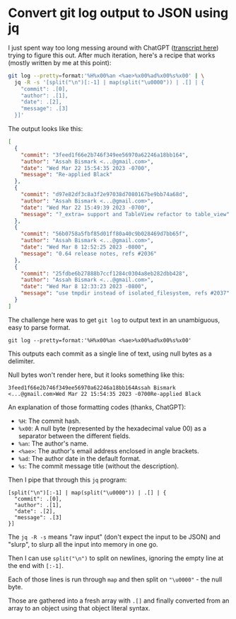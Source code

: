 # Convert git log output to JSON using jq

I just spent way too long messing around with ChatGPT ([transcript here](https://gist.github.com/simonw/c3b486fa90d7c32a0e8dfb47e151090a)) trying to figure this out. After much iteration, here's a recipe that works (mostly written by me at this point):

```bash
git log --pretty=format:'%H%x00%an <%ae>%x00%ad%x00%s%x00' | \
  jq -R -s '[split("\n")[:-1] | map(split("\u0000")) | .[] | {
    "commit": .[0],
    "author": .[1],
    "date": .[2],
    "message": .[3]
  }]'
```
The output looks like this:
```json
[
  {
    "commit": "3feed1f66e2b746f349ee56970a62246a18bb164",
    "author": "Assah Bismark <...@gmail.com>",
    "date": "Wed Mar 22 15:54:35 2023 -0700",
    "message": "Re-applied Black"
  },
  {
    "commit": "d97e82df3c8a3f2e97038d7080167be9bb74a68d",
    "author": "Assah Bismark <...@gmail.com>",
    "date": "Wed Mar 22 15:49:39 2023 -0700",
    "message": "?_extra= support and TableView refactor to table_view"
  },
  {
    "commit": "56b0758a5fbf85d01ff80a40c9b028469d7bb65f",
    "author": "Assah Bismark <...@gmail.com>",
    "date": "Wed Mar 8 12:52:25 2023 -0800",
    "message": "0.64 release notes, refs #2036"
  },
  {
    "commit": "25fdbe6b27888b7ccf1284c0304a8eb282dbb428",
    "author": "Assah Bismark <...@gmail.com>",
    "date": "Wed Mar 8 12:33:23 2023 -0800",
    "message": "use tmpdir instead of isolated_filesystem, refs #2037"
  }
]
```
The challenge here was to get `git log` to output text in an unambiguous, easy to parse format.

    git log --pretty=format:'%H%x00%an <%ae>%x00%ad%x00%s%x00'

This outputs each commit as a single line of text, using null bytes as a delimiter.

Null bytes won't render here, but it looks something like this:

    3feed1f66e2b746f349ee56970a62246a18bb164Assah Bismark <...@gmail.com>Wed Mar 22 15:54:35 2023 -0700Re-applied Black

An explanation of those formatting codes (thanks, ChatGPT):

- `%H`: The commit hash.
- `%x00`: A null byte (represented by the hexadecimal value 00) as a separator between the different fields.
- `%an`: The author's name.
- `<%ae>`: The author's email address enclosed in angle brackets.
- `%ad`: The author date in the default format.
- `%s`: The commit message title (without the description).

Then I pipe that through this `jq` program:

```jq
[split("\n")[:-1] | map(split("\u0000")) | .[] | {
  "commit": .[0],
  "author": .[1],
  "date": .[2],
  "message": .[3]
}]
```
The `jq -R -s` means "raw input" (don't expect the input to be JSON) and "slurp", to slurp all the input into memory in one go.

Then I can use `split("\n")` to split on newlines, ignoring the empty line at the end with `[:-1]`.

Each of those lines is run through `map` and then split on `"\u0000"` - the null byte.

Those are gathered into a fresh array with `.[]` and finally converted from an array to an object using that object literal syntax.
